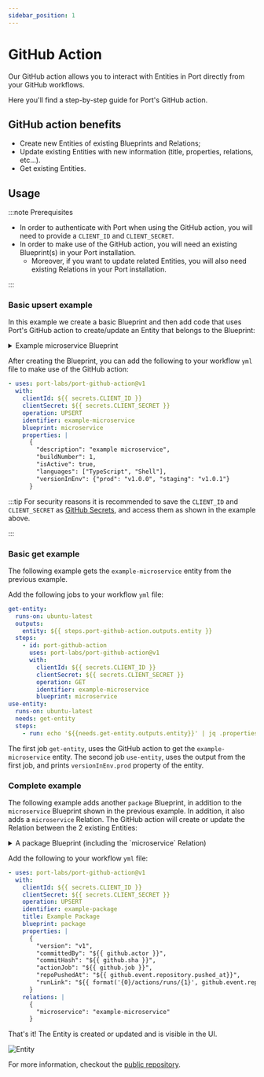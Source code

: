 ```yaml
---
sidebar_position: 1
---
```


# GitHub Action

Our GitHub action allows you to interact with Entities in Port directly from your GitHub workflows.

Here you'll find a step-by-step guide for Port's GitHub action.

## GitHub action benefits​

- Create new Entities of existing Blueprints and Relations;
- Update existing Entities with new information (title, properties, relations, etc...).
- Get existing Entities.

## Usage

:::note Prerequisites

- In order to authenticate with Port when using the GitHub action, you will need to provide a `CLIENT_ID` and `CLIENT_SECRET`.
- In order to make use of the GitHub action, you will need an existing Blueprint(s) in your Port installation.
  - Moreover, if you want to update related Entities, you will also need existing Relations in your Port installation.

:::

### Basic upsert example

In this example we create a basic Blueprint and then add code that uses Port's GitHub action to create/update an Entity that belongs to the Blueprint:

<details>
<summary> Example microservice Blueprint </summary>

```json showLineNumbers
{
  "identifier": "microservice",
  "title": "Microservice",
  "icon": "Microservice",
  "schema": {
    "properties": {
      "description": {
        "type": "string",
        "title": "Description"
      },
      "buildNumber": {
        "type": "number",
        "title": "Build Number"
      },
      "isActive": {
        "type": "boolean",
        "title": "Is Active"
      },
      "languages": {
        "type": "array",
        "title": "Languages"
      },
      "versionInEnv": {
        "type": "object",
        "title": "Version In Env"
      }
    },
    "required": ["description"]
  },
  "calculationProperties": {}
}
```

</details>

After creating the Blueprint, you can add the following to your workflow `yml` file to make use of the GitHub action:

```yaml showLineNumbers
- uses: port-labs/port-github-action@v1
  with:
    clientId: ${{ secrets.CLIENT_ID }}
    clientSecret: ${{ secrets.CLIENT_SECRET }}
    operation: UPSERT
    identifier: example-microservice
    blueprint: microservice
    properties: |
      {
        "description": "example microservice",
        "buildNumber": 1,
        "isActive": true,
        "languages": ["TypeScript", "Shell"],
        "versionInEnv": {"prod": "v1.0.0", "staging": "v1.0.1"}
      }
```

:::tip
For security reasons it is recommended to save the `CLIENT_ID` and `CLIENT_SECRET` as [GitHub Secrets](https://docs.github.com/en/actions/security-guides/encrypted-secrets), and access them as shown in the example above.

:::

### Basic get example

The following example gets the `example-microservice` entity from the previous example.

Add the following jobs to your workflow `yml` file:

```yaml showLineNumbers
get-entity:
  runs-on: ubuntu-latest
  outputs:
    entity: ${{ steps.port-github-action.outputs.entity }}
  steps:
    - id: port-github-action
      uses: port-labs/port-github-action@v1
      with:
        clientId: ${{ secrets.CLIENT_ID }}
        clientSecret: ${{ secrets.CLIENT_SECRET }}
        operation: GET
        identifier: example-microservice
        blueprint: microservice
use-entity:
  runs-on: ubuntu-latest
  needs: get-entity
  steps:
    - run: echo '${{needs.get-entity.outputs.entity}}' | jq .properties.versionInEnv.prod
```

The first job `get-entity`, uses the GitHub action to get the `example-microservice` entity.
The second job `use-entity`, uses the output from the first job, and prints `versionInEnv.prod` property of the entity.

### Complete example

The following example adds another `package` Blueprint, in addition to the `microservice` Blueprint shown in the previous example. In addition, it also adds a `microservice` Relation. The GitHub action will create or update the Relation between the 2 existing Entities:

<details>
<summary> A package Blueprint (including the `microservice` Relation) </summary>

```json showLineNumbers
{
  "identifier": "package",
  "title": "Package",
  "icon": "Package",
  "schema": {
    "properties": {
      "version": {
        "type": "string",
        "title": "Version"
      },
      "committedBy": {
        "type": "string",
        "title": "Committed By"
      },
      "commitHash": {
        "type": "string",
        "title": "Commit Hash"
      },
      "actionJob": {
        "type": "string",
        "title": "Action Job"
      },
      "repoPushedAt": {
        "type": "string",
        "format": "date-time",
        "title": "Repository Pushed At"
      },
      "runLink": {
        "type": "string",
        "format": "url",
        "title": "Action Run Link"
      }
    },
    "required": []
  },
  "relations": {
    "microservice": {
      "title": "Used In",
      "target": "microservice",
      "required": false,
      "many": false
    }
  },
  "calculationProperties": {}
}
```

</details>

Add the following to your workflow `yml` file:

```yaml showLineNumbers
- uses: port-labs/port-github-action@v1
  with:
    clientId: ${{ secrets.CLIENT_ID }}
    clientSecret: ${{ secrets.CLIENT_SECRET }}
    operation: UPSERT
    identifier: example-package
    title: Example Package
    blueprint: package
    properties: |
      {
        "version": "v1",
        "committedBy": "${{ github.actor }}",
        "commitHash": "${{ github.sha }}",
        "actionJob": "${{ github.job }}",
        "repoPushedAt": "${{ github.event.repository.pushed_at}}",
        "runLink": "${{ format('{0}/actions/runs/{1}', github.event.repository.html_url, github.run_id) }}"
      }
    relations: |
      {
        "microservice": "example-microservice"
      }
```

That's it! The Entity is created or updated and is visible in the UI.

![Entity](../../static/img/integrations/github-action/CreatedEntity.png)

For more information, checkout the [public repository](https://github.com/port-labs/port-github-action).

